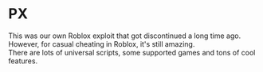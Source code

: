 # PX   
This was our own Roblox exploit that got discontinued a long time ago.   
However, for casual cheating in Roblox, it's still amazing.  
There are lots of universal scripts, some supported games and tons of cool features.      
